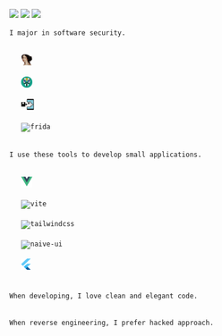 [![](https://img.shields.io/badge/-Python-3e74a2?style=flat-square&logo=Python&logoColor=fff)](https://www.python.org/)
[![](https://img.shields.io/badge/-JavaScript-f7e018?style=flat-square&logo=javascript&logoColor=white)](https://www.ecma-international.org/)
[![](https://img.shields.io/badge/-Golang-007D9C?style=flat-square&logo=go&logoColor=fff)](https://golang.google.cn/)

<code>I major in software security.</code>

<code>
   <img height="20" src="./images/ida.png" alt="ida" />
</code>
<code>
   <img height="20" src="./images/magisk.png" alt="magisk" />
</code>
<code>
   <img height="20" src="./images/xposed.svg" alt="xposed" />
</code>
<code>
   <img height="20" src="./images/frida.ico" alt="frida" />
</code>
<br />

<code>I use these tools to develop small applications.</code>

<code>
   <img height="20" src="https://raw.githubusercontent.com/github/explore/80688e429a7d4ef2fca1e82350fe8e3517d3494d/topics/vue/vue.png" alt="vue" />
</code>
<code>
   <img height="20" src="https://vitejs.dev/logo.svg" alt="vite" />
</code>
<code>
   <img height="20" src="https://tailwindcss.com/favicons/favicon-32x32.png" alt="tailwindcss" />
</code>
<code>
   <img height="20" src="https://camo.githubusercontent.com/b8ebecade711b9ae1fa306e7a1c9dd680fb56b0e2b9f015fec9cbad343570353/68747470733a2f2f6e6169766575692e6f73732d636e2d686f6e676b6f6e672e616c6979756e63732e636f6d2f6e616976656c6f676f2e737667" alt="naive-ui" />
</code>
<code>
   <img height="20" src="./images/flutter.svg" alt="flutter" />
</code>
<br />

<code>
When developing, I love clean and elegant code.

When reverse engineering, I prefer hacked approach.
</code>